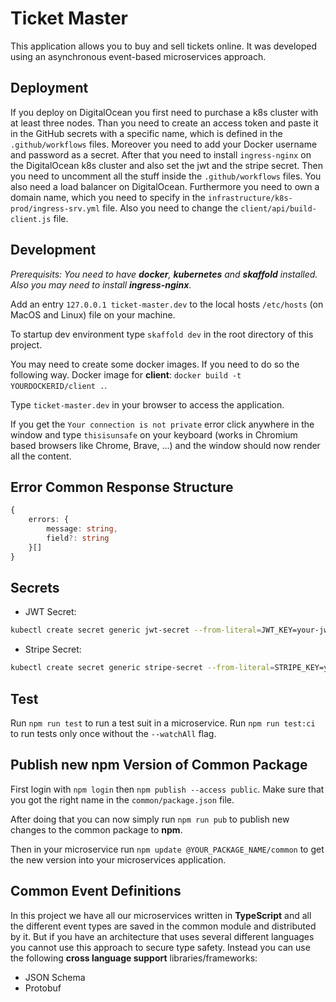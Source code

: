 # Ticket Master

This application allows you to buy and sell tickets online. It was developed using an asynchronous event-based microservices approach.

## Deployment

If you deploy on DigitalOcean you first need to purchase a k8s cluster with at least three nodes. Than you need to create an access token and paste it in the GitHub secrets with a specific name, which is defined in the `.github/workflows` files. Moreover you need to add your Docker username and password as a secret. After that you need to install `ingress-nginx` on the DigitalOcean k8s cluster and also set the jwt and the stripe secret. Then you need to uncomment all the stuff inside the `.github/workflows` files. You also need a load balancer on DigitalOcean. Furthermore you need to own a domain name, which you need to specify in the `infrastructure/k8s-prod/ingress-srv.yml` file. Also you need to change the `client/api/build-client.js` file.

## Development

_Prerequisits: You need to have **docker**, **kubernetes** and **skaffold** installed. Also you may need to install **ingress-nginx**._

Add an entry `127.0.0.1 ticket-master.dev` to the local hosts `/etc/hosts` (on MacOS and Linux) file on your machine.

To startup dev environment type `skaffold dev` in the root directory of this project.

You may need to create some docker images. If you need to do so the following way. Docker image for **client**: `docker build -t YOURDOCKERID/client .`.

Type `ticket-master.dev` in your browser to access the application.

If you get the `Your connection is not private` error click anywhere in the window and type `thisisunsafe` on your keyboard (works in Chromium based browsers like Chrome, Brave, ...) and the window should now render all the content.

## Error Common Response Structure

```ts
{
    errors: {
        message: string,
        field?: string
    }[]
}
```

## Secrets

- JWT Secret:

```bash
kubectl create secret generic jwt-secret --from-literal=JWT_KEY=your-jwt-secret
```

- Stripe Secret:

```bash
kubectl create secret generic stripe-secret --from-literal=STRIPE_KEY=your-stripe-secret-key
```

## Test

Run `npm run test` to run a test suit in a microservice. Run `npm run test:ci` to run tests only once without the `--watchAll` flag.

## Publish new npm Version of Common Package

First login with `npm login` then `npm publish --access public`. Make sure that you got the right name in the `common/package.json` file.

After doing that you can now simply run `npm run pub` to publish new changes to the common package to **npm**.

Then in your microservice run `npm update @YOUR_PACKAGE_NAME/common` to get the new version into your microservices application.

## Common Event Definitions

In this project we have all our microservices written in **TypeScript** and all the different event types are saved in the common module and distributed by it. But if you have an architecture that uses several different languages you cannot use this approach to secure type safety. Instead you can use the following **cross language support** libraries/frameworks:

- JSON Schema
- Protobuf
